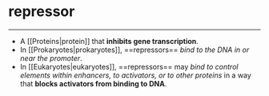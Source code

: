 # repressor
---
- A [[Proteins|protein]] that **inhibits gene transcription**. 
- In [[Prokaryotes|prokaryotes]], ==repressors== *bind to the DNA in or near the promoter*. 
- In [[Eukaryotes|eukaryotes]], ==repressors== may *bind to control elements within enhancers, to activators, or to other proteins* in a way that **blocks activators from binding to DNA**.